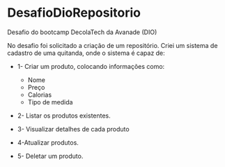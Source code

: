 # DesafioDioRepositorio
Desafio do bootcamp DecolaTech da Avanade (DIO)

No desafio foi solicitado a criação de um repositório.
Criei um sistema de cadastro de uma quitanda, onde o sistema é capaz de:

- 1- Criar um produto, colocando informações como:
  - Nome
  - Preço
  - Calorias
  - Tipo de medida
      
- 2- Listar os produtos existentes.

- 3- Visualizar detalhes de cada produto

- 4-Atualizar produtos.

- 5- Deletar um produto.

